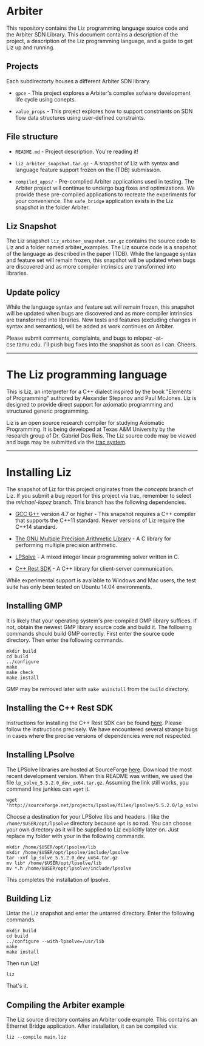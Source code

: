 # Arbiter

This repository contains the Liz programming language source code and the Arbiter SDN Library. This document contains a description of the project, a description of the Liz programming language, and a guide to get Liz up and running.



## Projects

Each subdirectorty houses a different Arbiter SDN library. 

  * `gpce` - This project explores a Arbiter's complex sofware development life cycle using conepts.

  * `value_props` - This project explores how to support constriants on SDN flow data structures using user-defined constraints.


## File structure

  * `README.md` - Project description. You're reading it!

  * `liz_arbiter_snapshot.tar.gz` - A snapshot of Liz with syntax and language feature support frozen on the (TDB) submission.

  * `compiled_apps/` - Pre-complied Arbiter applications used in testing. The Arbiter project will continue to undergo bug fixes and optimizations. We provide these pre-compiled applications to recreate the experiments for your convenience. The `safe_bridge` application exists in the Liz snapshot in the folder Arbiter.

## Liz Snapshot

The Liz snapshot `liz_arbiter_snapshot.tar.gz` contains the source code to Liz and a folder named arbiter_examples. The Liz source code is a snapshot of the language as described in the paper (TDB). While the language syntax and feature set will remain frozen, this snapshot will be updated when bugs are discovered and as more compiler intrinsics are transformed into libraries.


## Update policy

While the language syntax and feature set will remain frozen, this snapshot will be updated when bugs are discovered and as more compiler intrinsics are transformed into libraries. New tests and features (excluding changes in syntax and semantics), will be added as work continues on Arbiter.

Please submit comments, complaints, and bugs to mlopez -at- cse.tamu.edu. I'll push bug fixes into the snapshot as soon as I can. Cheers.

--------------------------------------------------------------------------------



# The Liz programming language

This is Liz, an interpreter for a C++ dialect inspired by the book
"Elements of Programming" authored by Alexander Stepanov and Paul McJones.
Liz is designed to provide direct support for axiomatic programming
and structured generic programming.

Liz is an open source research compiler for studying Axiomatic Programming.  It
is being developed at Texas A&M University by the research group of
Dr. Gabriel Dos Reis. The Liz source code may be viewed and bugs may be submitted via the [trac system](http://liz.axiomatics.org/trac).

--------------------------------------------------------------------------------



# Installing Liz

The snapshot of Liz for this project originates from the *concepts* branch of Liz. If you submit a bug report for this project via trac, remember to select the *michael-lopez* branch. This branch has the following dependencies.

  * [GCC G++](https://gcc.gnu.org/) version 4.7 or higher - This snapshot requires a C++ compiler that supports the C++11 standard. Newer versions of Liz require the C++14 standard.

  * [The GNU Multiple Precision Arithmetic Library](https://gmplib.org/) - A C library for performing multiple precision arithmetic.

  * [LPSolve](http://sourceforge.net/projects/lpsolve/) - A mixed integer linear programming solver written in C.

  * [C++ Rest SDK](https://casablanca.codeplex.com/) - A C++ library for client-server communication.

While experimental support is available to Windows and Mac users, the test suite has only been tested on Ubuntu 14.04 environments.

## Installing GMP

It is likely that your operating system's pre-compiled GMP library suffices. If not, obtain the newest GMP library source code and build it. The following commands should build GMP correctly. First enter the source code directory. Then enter the following commands.

    mkdir build
    cd build
    ../configure
    make
    make check
    make install

GMP may be removed later with `make uninstall` from the `build` directory.

## Installing the C++ Rest SDK

Instructions for installing the C++ Rest SDK can be found [here](https://casablanca.codeplex.com/wikipage?title=Setup%20and%20Build%20on%20Linux&referringTitle=Documentation). Please follow the instructions precisely. We have encountered several strange bugs in cases where the precise versions of dependencies were not respected.

## Installing LPsolve

The LPSolve libraries are hosted at SourceForge [here](http://sourceforge.net/projects/lpsolve/files/lpsolve/). Download the most recent development version. When this README was written, we used the file ```lp_solve_5.5.2.0_dev_ux64.tar.gz```. Assuming the link still works, you command line junkies can ```wget``` it.

    wget 'http://sourceforge.net/projects/lpsolve/files/lpsolve/5.5.2.0/lp_solve_5.5.2.0_dev_ux64.tar.gz'

Choose a destination for your LPSolve libs and headers. I like the ```/home/$USER/opt/lpsolve``` directory because ```opt``` is so rad. You can choose your own directory as it will be supplied to Liz explicitly later on. Just replace my folder with your in the following commands.

    mkdir /home/$USER/opt/lpsolve/lib
    mkdir /home/$USER/opt/lpsolve/include/lpsolve
    tar -xvf lp_solve_5.5.2.0_dev_ux64.tar.gz
    mv lib* /home/$USER/opt/lpsolve/lib
    mv *.h /home/$USER/opt/lpsolve/include/lpsolve

This completes the installation of lpsolve.

## Building Liz

Untar the Liz snapshot and enter the untarred directory. Enter the following commands.

    mkdir build
    cd build
    ../configure --with-lpsolve=/usr/lib
    make
    make install

Then run Liz!

    liz

That's it.

## Compiling the Arbiter example

The Liz source directory contains an Arbiter code example. This contains an Ethernet Bridge application. After installation, it can be compiled via:

    liz --compile main.liz

